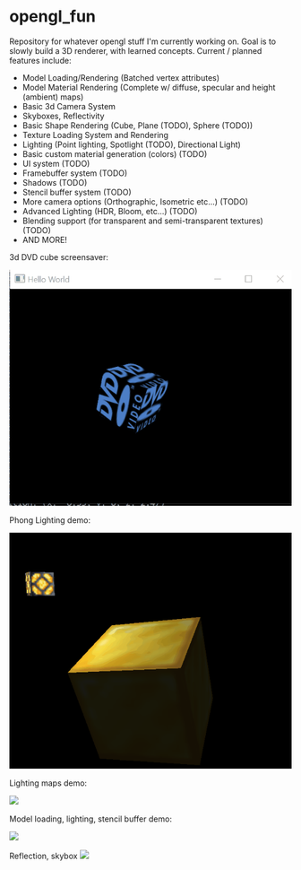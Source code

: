 # opengl_fun
Repository for whatever opengl stuff I'm currently working on.
Goal is to slowly build a 3D renderer, with learned concepts. Current / planned features include:
- Model Loading/Rendering (Batched vertex attributes)
- Model Material Rendering (Complete w/ diffuse, specular and height (ambient) maps)
- Basic 3d Camera System
- Skyboxes, Reflectivity
- Basic Shape Rendering (Cube, Plane (TODO), Sphere (TODO))
- Texture Loading System and Rendering
- Lighting (Point lighting, Spotlight (TODO), Directional Light)
- Basic custom material generation (colors) (TODO)
- UI system (TODO)
- Framebuffer system (TODO)
- Shadows (TODO)
- Stencil buffer system (TODO)
- More camera options (Orthographic, Isometric etc...) (TODO)
- Advanced Lighting (HDR, Bloom, etc...) (TODO)
- Blending support (for transparent and semi-transparent textures) (TODO)
- AND MORE!

3d DVD cube screensaver:

![](Animation6.gif)

Phong Lighting demo:

![](spec_light_demo.gif)

Lighting maps demo:

![](lighting_maps.gif)

Model loading, lighting, stencil buffer demo:

![](model_load.gif)

Reflection, skybox
![](reflect_skybox.gif)
